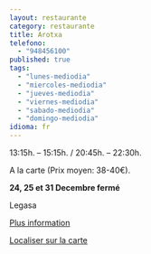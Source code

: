 ```yaml
---
layout: restaurante
category: restaurante
title: Arotxa
telefono: 
  - "948456100"
published: true
tags: 
  - "lunes-mediodia"
  - "miercoles-mediodia"
  - "jueves-mediodia"
  - "viernes-mediodia"
  - "sabado-mediodia"
  - "domingo-mediodia"
idioma: fr
---
```


13:15h. – 15:15h. / 20:45h. – 22:30h.

A la carte (Prix moyen: 38-40€).

**24, 25 et 31 Decembre fermé**

Legasa

[Plus information](http://www.consorciobertiz.org/consorcio/dondecomer/restaurantes/legasa-es-0-185/restaurante-arotxa.html)

[Localiser sur la carte](https://maps.google.es/maps?q=restaurante+arotxa+legasa&hl=es&sll=43.113641,-1.682539&sspn=0.020395,0.038581&t=h&hq=restaurante+arotxa&hnear=Legasa,+Navarra&z=16&iwloc=A  "Restaurant Arotxa")